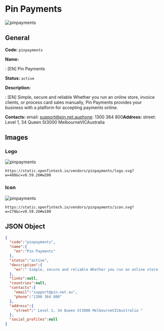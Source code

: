 
# Pin Payments 
![pinpayments](https://static.openfintech.io/vendors/pinpayments/logo.svg?w=400&c=v0.59.26#w200)  

## General 
 
**Code:** `pinpayments` 
 
**Name:** 
 
:	[EN] Pin Payments 
 
**Status:** `active` 
 
**Description:** 
 
: [EN]  Simple, secure and reliable Whether you run an online store, invoice clients, or process card sales manually, Pin Payments provides your business with a platform for accepting payments online.  
 
**Contacts:** 
email: support@pin.net.auphone: 1300 364 800**Address:** 
street:  Level 1, 34 Queen St3000 MelbourneVICAustralia  

## Images 

### Logo 
 
![pinpayments](https://static.openfintech.io/vendors/pinpayments/logo.svg?w=400&c=v0.59.26#w200)  

```
https://static.openfintech.io/vendors/pinpayments/logo.svg?w=400&c=v0.59.26#w200
```  

### Icon 
 
![pinpayments](https://static.openfintech.io/vendors/pinpayments/icon.svg?w=278&c=v0.59.26#w100)  

```
https://static.openfintech.io/vendors/pinpayments/icon.svg?w=278&c=v0.59.26#w100
```  

## JSON Object 

```json
{
  "code":"pinpayments",
  "name":{
    "en":"Pin Payments"
  },
  "status":"active",
  "description":{
    "en":" Simple, secure and reliable Whether you run an online store, invoice clients, or process card sales manually, Pin Payments provides your business with a platform for accepting payments online. "
  },
  "links":null,
  "countries":null,
  "contacts":{
    "email":"support@pin.net.au",
    "phone":"1300 364 800"
  },
  "address":{
    "street":" Level 1, 34 Queen St3000 MelbourneVICAustralia "
  },
  "social_profiles":null
}
```  

